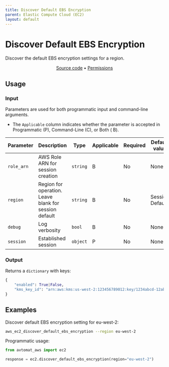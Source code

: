 ```yaml
---
title: Discover Default EBS Encryption
parent: Elastic Compute Cloud (EC2)
layout: default
---
```


# Discover Default EBS Encryption

Discover the default EBS encryption settings for a region.

<p align="center">
   <a href="/avtomat_aws/ec2/discover_default_ebs_encryption.py">Source code</a> •
   <a href="/permissions/ec2/discover_default_ebs_encryption">Permissions</a>
</p>

## Usage

### Input

Parameters are used for both programmatic input and command-line arguments.

- The `Applicable` column indicates whether the parameter is accepted in Programmatic (P), Command-Line (C), or Both (
  B).

| Parameter  | Description                                           | Type     | Applicable | Required | Default value   |
|------------|-------------------------------------------------------|----------|------------|----------|-----------------|
| `role_arn` | AWS Role ARN for session creation                     | `string` | B          | No       | None            |
| `region`   | Region for operation. Leave blank for session default | `string` | B          | No       | Session Default |
| `debug`    | Log verbosity                                         | `bool`   | B          | No       | None            |
| `session`  | Established session                                   | `object` | P          | No       | None            |

### Output

Returns a `dictionary` with keys:

```python
{
    "enabled": True|False,
    "kms_key_id": "arn:aws:kms:us-west-2:123456789012:key/1234abcd-12ab-34cd-56ef-1234567890ab"
}
```

## Examples

Discover default EBS encryption setting for eu-west-2:

```bash
aws_ec2_discover_default_ebs_encryption --region eu-west-2
```

Programmatic usage:

```python
from avtomat_aws import ec2

response = ec2.discover_default_ebs_encryption(region="eu-west-2")
```
